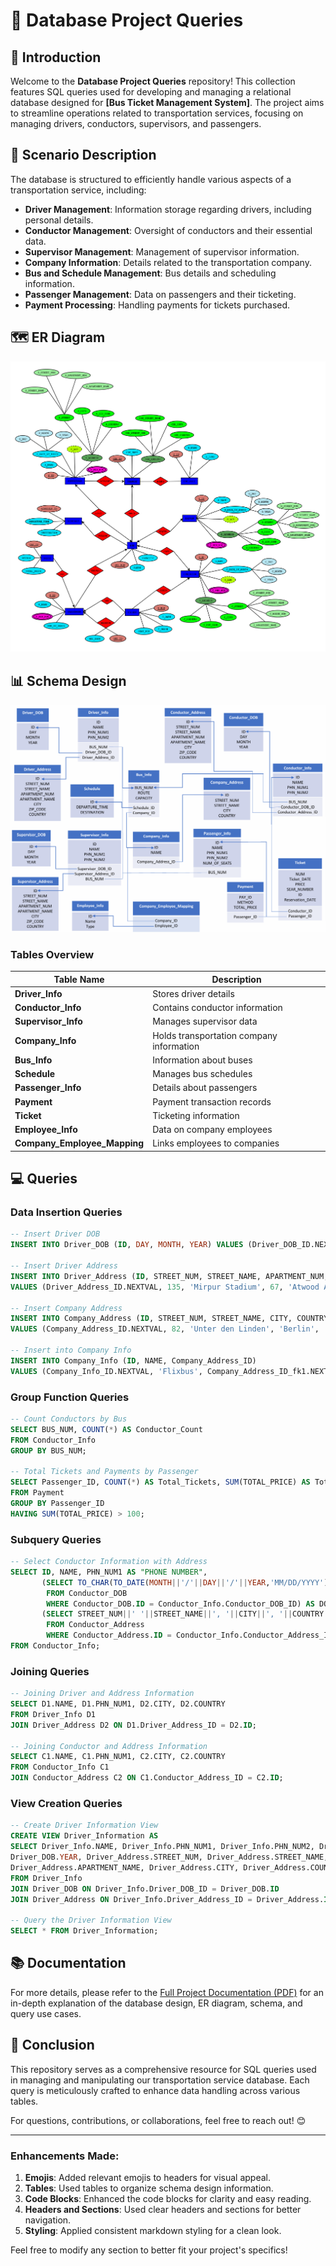 # 🌟 Database Project Queries

## 📖 Introduction

Welcome to the **Database Project Queries** repository! This collection features SQL queries used for developing and managing a relational database designed for **[Bus Ticket Management System]**. The project aims to streamline operations related to transportation services, focusing on managing drivers, conductors, supervisors, and passengers.

## 📝 Scenario Description

The database is structured to efficiently handle various aspects of a transportation service, including:

- **Driver Management**: Information storage regarding drivers, including personal details.
- **Conductor Management**: Oversight of conductors and their essential data.
- **Supervisor Management**: Management of supervisor information.
- **Company Information**: Details related to the transportation company.
- **Bus and Schedule Management**: Bus details and scheduling information.
- **Passenger Management**: Data on passengers and their ticketing.
- **Payment Processing**: Handling payments for tickets purchased.

## 🗺️ ER Diagram

![ER Diagram](assets/er_diagram.png)

## 📊 Schema Design

![Schema Design](assets/schema_design.png)


### Tables Overview

| Table Name                   | Description                                                  |
|------------------------------|--------------------------------------------------------------|
| **Driver_Info**              | Stores driver details                                        |
| **Conductor_Info**           | Contains conductor information                               |
| **Supervisor_Info**          | Manages supervisor data                                      |
| **Company_Info**             | Holds transportation company information                     |
| **Bus_Info**                 | Information about buses                                      |
| **Schedule**                 | Manages bus schedules                                        |
| **Passenger_Info**           | Details about passengers                                     |
| **Payment**                  | Payment transaction records                                  |
| **Ticket**                   | Ticketing information                                        |
| **Employee_Info**            | Data on company employees                                    |
| **Company_Employee_Mapping** | Links employees to companies                                 |

## 💻 Queries

### Data Insertion Queries

```sql
-- Insert Driver DOB
INSERT INTO Driver_DOB (ID, DAY, MONTH, YEAR) VALUES (Driver_DOB_ID.NEXTVAL, 1, 1, 1980);

-- Insert Driver Address
INSERT INTO Driver_Address (ID, STREET_NUM, STREET_NAME, APARTMENT_NUM, APARTMENT_NAME, CITY, ZIP_CODE, COUNTRY) 
VALUES (Driver_Address_ID.NEXTVAL, 135, 'Mirpur Stadium', 67, 'Atwood Apartments', 'Dhaka', '1200', 'Bangladesh');

-- Insert Company Address
INSERT INTO Company_Address (ID, STREET_NUM, STREET_NAME, CITY, COUNTRY) 
VALUES (Company_Address_ID.NEXTVAL, 82, 'Unter den Linden', 'Berlin',  'Germany');

-- Insert into Company Info
INSERT INTO Company_Info (ID, NAME, Company_Address_ID) 
VALUES (Company_Info_ID.NEXTVAL, 'Flixbus', Company_Address_ID_fk1.NEXTVAL);
```

### Group Function Queries

```sql
-- Count Conductors by Bus
SELECT BUS_NUM, COUNT(*) AS Conductor_Count
FROM Conductor_Info
GROUP BY BUS_NUM;

-- Total Tickets and Payments by Passenger
SELECT Passenger_ID, COUNT(*) AS Total_Tickets, SUM(TOTAL_PRICE) AS Total_Payments
FROM Payment
GROUP BY Passenger_ID
HAVING SUM(TOTAL_PRICE) > 100;
```

### Subquery Queries

```sql
-- Select Conductor Information with Address
SELECT ID, NAME, PHN_NUM1 AS "PHONE NUMBER", 
       (SELECT TO_CHAR(TO_DATE(MONTH||'/'||DAY||'/'||YEAR,'MM/DD/YYYY'),'Month DD, YYYY')
        FROM Conductor_DOB
        WHERE Conductor_DOB.ID = Conductor_Info.Conductor_DOB_ID) AS DOB,
       (SELECT STREET_NUM||' '||STREET_NAME||', '||CITY||', '||COUNTRY
        FROM Conductor_Address
        WHERE Conductor_Address.ID = Conductor_Info.Conductor_Address_ID) AS ADDRESS
FROM Conductor_Info;
```

### Joining Queries

```sql
-- Joining Driver and Address Information
SELECT D1.NAME, D1.PHN_NUM1, D2.CITY, D2.COUNTRY
FROM Driver_Info D1
JOIN Driver_Address D2 ON D1.Driver_Address_ID = D2.ID;

-- Joining Conductor and Address Information
SELECT C1.NAME, C1.PHN_NUM1, C2.CITY, C2.COUNTRY
FROM Conductor_Info C1
JOIN Conductor_Address C2 ON C1.Conductor_Address_ID = C2.ID;
```

### View Creation Queries

```sql
-- Create Driver Information View
CREATE VIEW Driver_Information AS 
SELECT Driver_Info.NAME, Driver_Info.PHN_NUM1, Driver_Info.PHN_NUM2, Driver_DOB.DAY, Driver_DOB.MONTH, 
Driver_DOB.YEAR, Driver_Address.STREET_NUM, Driver_Address.STREET_NAME, Driver_Address.APARTMENT_NUM, 
Driver_Address.APARTMENT_NAME, Driver_Address.CITY, Driver_Address.COUNTRY, Driver_Address.ZIP_CODE
FROM Driver_Info
JOIN Driver_DOB ON Driver_Info.Driver_DOB_ID = Driver_DOB.ID
JOIN Driver_Address ON Driver_Info.Driver_Address_ID = Driver_Address.ID;

-- Query the Driver Information View
SELECT * FROM Driver_Information;
```


## 📚 Documentation

For more details, please refer to the [Full Project Documentation (PDF)](assets/documentation.pdf) for an in-depth explanation of the database design, ER diagram, schema, and query use cases.

## 🎉 Conclusion

This repository serves as a comprehensive resource for SQL queries used in managing and manipulating our transportation service database. Each query is meticulously crafted to enhance data handling across various tables.

For questions, contributions, or collaborations, feel free to reach out! 😊

---

### Enhancements Made:
1. **Emojis**: Added relevant emojis to headers for visual appeal.
2. **Tables**: Used tables to organize schema design information.
3. **Code Blocks**: Enhanced the code blocks for clarity and easy reading.
4. **Headers and Sections**: Used clear headers and sections for better navigation.
5. **Styling**: Applied consistent markdown styling for a clean look.

Feel free to modify any section to better fit your project's specifics!
